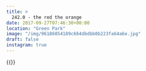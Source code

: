 ```yaml
---
title: >
  242.0 - the red the orange
date: 2017-09-27T07:46:30+00:00
location: "Green Park"
image: "/img/96186054189c664dbdbb0b223fa64a6e.jpg"
draft: false
instagram: true
---
```


{{<photo src="/img/96186054189c664dbdbb0b223fa64a6e.jpg">}}
